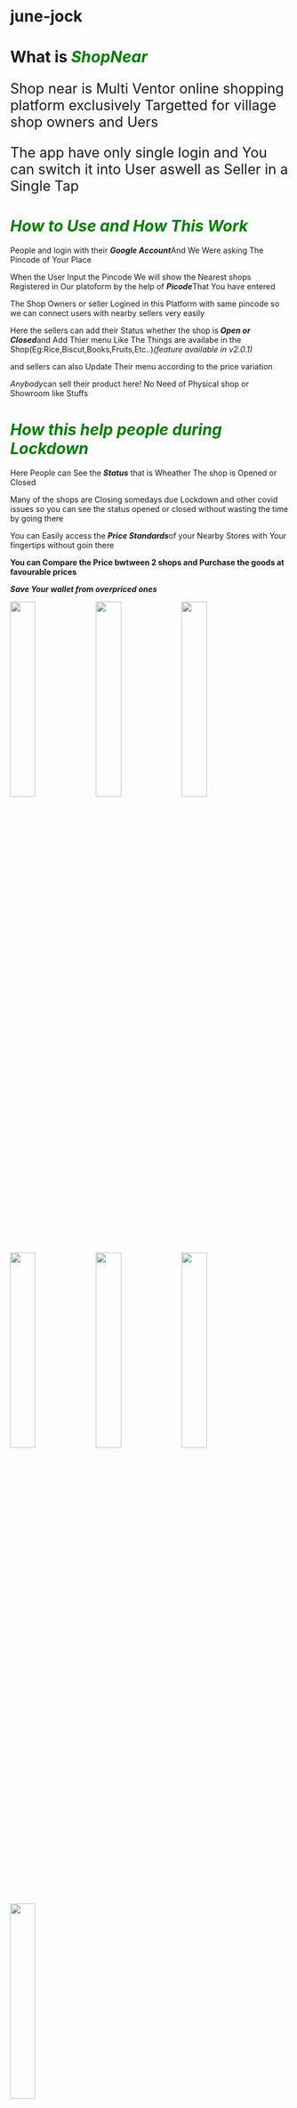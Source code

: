 # june-jock
<h1>What is <i style="color: green;">ShopNear</i></h1>
<p style="font-size: 25px;">Shop near is Multi Ventor online shopping platform exclusively Targetted for village shop owners and Uers</p>
<p style="font-size: 25px;">The app have only single login and You can switch it into User aswell as Seller in a Single Tap</p>
<h1><i style="color: green;">How to Use and How This Work</i></h1>
<p>People and login with their <i><strong>Google Account</strong></i>And We Were asking The Pincode of Your Place</p>
<p>When the User Input the Pincode We will show the Nearest shops Registered in Our platoform by the help of <i><strong>Picode</strong></i>That You have entered</p>
<p>The Shop Owners or seller Logined in this Platform with same pincode so we can connect users with nearby sellers very easily</p>
<p>Here the sellers can add their Status whether the shop is<i><strong> Open or Closed</strong></i>and Add Thier menu Like The Things are availabe in the Shop(Eg:Rice,Biscut,Books,Fruits,Etc..)<i>(feature available in v2.0.1)</i></p>
<p>and sellers can also Update Their menu according to the price variation</p>
<p><i>Anybody</i>can sell their product here! No Need of Physical shop or Showroom like Stuffs</p>
<h1><i style="color: green;">How this help people during Lockdown</i></h1>
<p>Here People can See the <i><strong>Status</strong></i> that is Wheather The shop is Opened or Closed</p>
<p>Many of the shops are Closing somedays due Lockdown and other covid issues so you can see the status opened or closed without wasting the time by going there</p>
<p>You can Easily access the <i><strong>Price Standards</strong></i>of your Nearby Stores with Your fingertips without goin there</p>
<p><strong>You can Compare the Price bwtween 2 shops and Purchase the goods at favourable prices</strong></p>
<p><i><strong>Save Your wallet from overpriced ones </strong></i></p>


<img src="https://user-images.githubusercontent.com/62179996/124600161-10923a00-de84-11eb-91d8-9bc8d3ed304d.png" width="30%" align="left" padding='50'/>
<img src="https://user-images.githubusercontent.com/62179996/124600198-18ea7500-de84-11eb-932c-7ac34f72fd94.png" width="30%" align="left" padding='50'/>
<img src="https://user-images.githubusercontent.com/62179996/124600265-299aeb00-de84-11eb-9755-8ba59c887a5c.png" width="30%" align="left" padding='50'/>
<img src="https://user-images.githubusercontent.com/62179996/124600312-3586ad00-de84-11eb-9f28-765fe93932bd.png" width="30%" align="left" padding='50'/>
<img src="https://user-images.githubusercontent.com/62179996/124600334-3a4b6100-de84-11eb-9f71-9a43653c316a.png" width="30%" align="left" padding='50'/>
<img src="https://user-images.githubusercontent.com/62179996/124600429-53eca880-de84-11eb-8fc6-2deb94935322.png" width="30%" align="left" padding='50'/>
<img src="https://user-images.githubusercontent.com/62179996/124600429-53eca880-de84-11eb-8fc6-2deb94935322.png" width="30%" align="left" padding='50'/>
